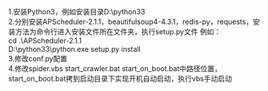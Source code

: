 1.安装Python3，例如安装目录D:\python33<br>
2.分别安装APScheduler-2.1.1，beautifulsoup4-4.3.1，redis-py，requests，安装方法为命令行进入安装文件所在文件夹，执行setup.py文件
例如：  
cd .\APScheduler-2.1.1\
D:\python33\python.exe setup.py install<br>
3.修改conf.py配置<br>
4.修改spider.vbs start_crawler.bat start_on_boot.bat中路径位置，start_on_boot.bat拷到启动目录下实现开机自动启动，执行vbs手动启动<br>
